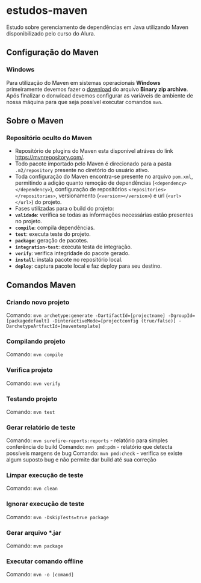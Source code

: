 # estudos-maven
Estudo sobre gerenciamento de dependências em Java utilizando Maven disponibilizado pelo curso do Alura.

## Configuração do Maven
### Windows
Para utilização do Maven em sistemas operacionais **Windows** primeiramente devemos fazer o <a href="https://maven.apache.org/download.cgi">download</a> do arquivo **Binary zip archive**.
Após finalizar o donwload devemos configurar as variáveis de ambiente de nossa máquina para que seja possível executar comandos `mvn`.

## Sobre o Maven
### Repositório oculto do Maven
* Repositório de plugins do Maven esta disponível atráves do link https://mvnrepository.com/.
* Todo pacote importado pelo Maven é direcionado para a pasta `.m2/repository` presente no diretório do usuário ativo.
* Toda configuração do Maven encontra-se presente no arquivo `pom.xml`, permitindo a adição quanto remoção de dependências (`<dependency></dependency>`), configuração de repositórios `<repositories></repositories>`, versionamento (`<version></version>`) e url (`<url></url>`) do projeto.
* Fases utilizadas para o build do projeto:
 * **`validade`**: verifica se todas as informações necessárias estão presentes no projeto.
 * **`compile`**: compila dependências.
 * **`test`**: executa teste do projeto.
 * **`package`**: geração de pacotes.
 * **`integration-test`**: executa testa de integração.
 * **`verify`**: verifica integridade do pacote gerado.
 * **`install`**: instala pacote no repositório local.
 * **`deploy`**: captura pacote local e faz deploy para seu destino.

## Comandos Maven
### Criando novo projeto
Comando: `mvn archetype:generate -DartifactId=[projectname] -DgroupId=[packagedefault] -DinteractiveMode=[projectconfig (true/false)] -DarchetypeArtfactId=[maventemplate]`
### Compilando projeto
Comando: `mvn compile`
### Verifica projeto
Comando: `mvn verify`
### Testando projeto
Comando: `mvn test`
### Gerar relatório de teste
Comando: `mvn surefire-reports:reports` - relatório para simples conferência do build
Comando: `mvn pmd:pdm` - relatório que detecta possíveis margens de bug
Comando: `mvn pmd:check` - verifica se existe algum suposto bug e não permite dar build até sua correção
### Limpar execução de teste
Comando: `mvn clean`
### Ignorar execução de teste
Comando: `mvn -DskipTests=true package`
### Gerar arquivo *.jar
Comando: `mvn package`
### Executar comando offline
Comando: `mvn -o [comand]`
